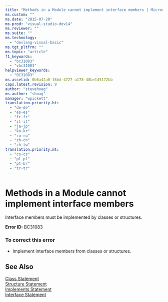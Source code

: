 ```yaml
---
title: "Methods in a Module cannot implement interface members | Microsoft Docs"
ms.custom: ""
ms.date: "2015-07-20"
ms.prod: "visual-studio-dev14"
ms.reviewer: ""
ms.suite: ""
ms.technology: 
  - "devlang-visual-basic"
ms.tgt_pltfrm: ""
ms.topic: "article"
f1_keywords: 
  - "bc31083"
  - "vbc31083"
helpviewer_keywords: 
  - "BC31083"
ms.assetid: 0b6a42a0-16bd-4727-a178-48be145172bb
caps.latest.revision: 9
author: "stevehoag"
ms.author: "shoag"
manager: "wpickett"
translation.priority.ht: 
  - "de-de"
  - "es-es"
  - "fr-fr"
  - "it-it"
  - "ja-jp"
  - "ko-kr"
  - "ru-ru"
  - "zh-cn"
  - "zh-tw"
translation.priority.mt: 
  - "cs-cz"
  - "pl-pl"
  - "pt-br"
  - "tr-tr"
---
```

# Methods in a Module cannot implement interface members
Interface members must be implemented by classes or structures.  
  
 **Error ID:** BC31083  
  
### To correct this error  
  
-   Implement interface members from classes or structures.  
  
## See Also  
 [Class Statement](../../visual-basic/language-reference/statements/class-statement.md)   
 [Structure Statement](../../visual-basic/language-reference/statements/structure-statement.md)   
 [Implements Statement](../../visual-basic/language-reference/statements/implements-statement.md)   
 [Interface Statement](../../visual-basic/language-reference/statements/interface-statement.md)